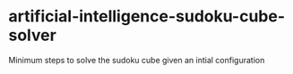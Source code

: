 # artificial-intelligence-sudoku-cube-solver
Minimum steps to solve the sudoku cube given an intial configuration
